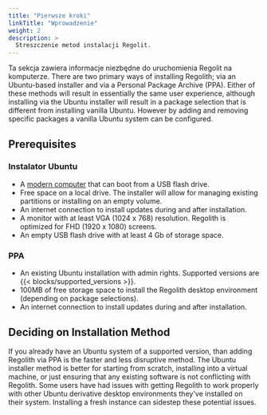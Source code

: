 ```yaml
---
title: "Pierwsze kroki"
linkTitle: "Wprowadzenie"
weight: 2
description: >
  Streszczenie metod instalacji Regolit.
---
```


Ta sekcja zawiera informacje niezbędne do uruchomienia Regolit na komputerze. There are two primary ways of installing Regolith; via an Ubuntu-based installer and via a Personal Package Archive (PPA). Either of these methods will result in essentially the same user experience, although installing via the Ubuntu installer will result in a package selection that is different from installing vanilla Ubuntu. However by adding and removing specific packages a vanilla Ubuntu system can be configured.

## Prerequisites

### Instalator Ubuntu

- A [modern computer](https://help.ubuntu.com/community/Installation/SystemRequirements) that can boot from a USB flash drive.
- Free space on a local drive. The installer will allow for managing existing partitions or installing on an empty volume.
- An internet connection to install updates during and after installation.
- A monitor with at least VGA (1024 x 768) resolution. Regolith is optimized for FHD (1920 x 1080) screens.
- An empty USB flash drive with at least 4 Gb of storage space.

### PPA

- An existing Ubuntu installation with admin rights. Supported versions are {{< blocks/supported_versions >}}.
- 100MB of free storage space to install the Regolith desktop environment (depending on package selections).
- An internet connection to install updates during and after installation.

## Deciding on Installation Method

If you already have an Ubuntu system of a supported version, than adding Regolith via PPA is the faster and less disruptive method. The Ubuntu installer method is better for starting from scratch, installing into a virtual machine, or just ensuring that any existing software is not conflicting with Regolith. Some users have had issues with getting Regolith to work properly with other Ubuntu derivative desktop environments they've installed on their system. Installing a fresh instance can sidestep these potential issues.
